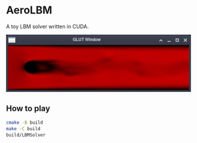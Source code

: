 AeroLBM
=======

A toy LBM solver written in CUDA.

![screenshot](screenshot.jpg)

How to play
-----------
```bash
cmake -B build
make -C build
build/LBMSolver
```
